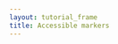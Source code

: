 ```yaml
---
layout: tutorial_frame
title: Accessible markers
---
```


<script>

	const map = L.map('map').setView([50.4501, 30.5234], 4);

	const tiles = L.tileLayer('https://tile.openstreetmap.org/{z}/{x}/{y}.png', {
		maxZoom: 19,
		attribution: '&copy; <a href="http://www.openstreetmap.org/copyright">OpenStreetMap</a>'
	}).addTo(map);

	const marker = L.marker([50.4501, 30.5234], {alt: 'Kyiv'}).addTo(map)
		.bindPopup('Kyiv, Ukraine is the birthplace of Leaflet!');

</script>
